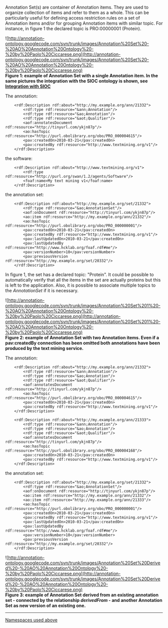 Annotation Set(s) are container of Annotation items. They are used to organize collection of items and refer to them as a whole. This can be particularly useful for defining access restriction rules on a set of Annotation items and/or for grouping Annotation items with similar topic. For instance, in figure 1 the declared topic is PRO:00000001 (Protein).

![http://annotation-ontology.googlecode.com/svn/trunk/images/Annotation%20Set%20-%20AO%20Annotation%20Ontology%20-%20by%20Paolo%20Ciccarese.png](http://annotation-ontology.googlecode.com/svn/trunk/images/Annotation%20Set%20-%20AO%20Annotation%20Ontology%20-%20by%20Paolo%20Ciccarese.png)<br />
<b>Figure 1: example of Annotation Set with a single Annotation item. In the same pictures the integration with the SIOC ontology is shown, see <a href='IntegrationWithSIOC.md'>Integration with SIOC</a></b>

The annotation:

```
    <rdf:Description rdf:about="http://my.example.org/ann/21332">
        <rdf:type rdf:resource="&ann;Annotation"/>
        <rdf:type rdf:resource="&ao;Annotation"/>
        <rdf:type rdf:resource="&aot;Qualifier"/>
        <aof:annotatesDocument rdf:resource="http://tinyurl.com/ykjn87p"/>
        <ao:hasTopic rdf:resource="http://purl.obolibrary.org/obo/PRO_000004615"/>
        <pav:createdOn>2010-03-21</pav:createdOn>
        <pav:createdBy rdf:resource="http://www.textmining.org/v1"/>
    </rdf:Description> 
```

the software:

```
    <rdf:Description rdf:about="http://www.textmining.org/v1">
        <rdf:type rdf:resource="http://purl.org/swan/1.2/agents/Software"/>
        <foaf:name>My text mining v1</foaf:name>
    </rdf:Description> 
```

the annotation set:

```
    <rdf:Description rdf:about="http://my.example.org/set/21332">
        <rdf:type rdf:resource="&ao;AnnotationSet"/>
        <aof:onDocument rdf:resource="http://tinyurl.com/ykjn87p"/>
        <ao:item rdf:resource="http://my.example.org/ann/21332"/>
        <ao:hasTopic rdf:resource="http://purl.obolibrary.org/obo/PRO_000000001"/>
        <pav:createdOn>2010-03-21</pav:createdOn>
        <pav:createdBy rdf:resource="http://www.textmining.org/v1"/>
        <pav:lastUpdatedOn>2010-03-21</pav:createdOn>
        <pav:lastUpdatedBy rdf:resource="http://www.hcklab.org/foaf.rdf#me"/>
        <pav:versionNumber>10</pav:versionNumber>
        <pav:previousVersion rdf:resource="http://my.example.org/set/20332"/>
    </rdf:Description> 
```

In figure 1, the set has a declared topic: "Protein". It could be possible to automatically verify that all the items in the set are actually proteins but this is left to the application. Also, it is possible to associate multiple topics to the _AnnotationSet_ if it is necessary.

![http://annotation-ontology.googlecode.com/svn/trunk/images/Annotation%20Set%201%20-%20AO%20Annotation%20Ontology%20-%20by%20Paolo%20Ciccarese.png](http://annotation-ontology.googlecode.com/svn/trunk/images/Annotation%20Set%201%20-%20AO%20Annotation%20Ontology%20-%20by%20Paolo%20Ciccarese.png)<br />
<b>Figure 2: example of Annotation Set with two Annotation items. Even if a pav:createdBy connection has been omitted both annotations have been produced by the text mining service.</b>

The annotation:

```
    <rdf:Description rdf:about="http://my.example.org/ann/21332">
        <rdf:type rdf:resource="&ann;Annotation"/>
        <rdf:type rdf:resource="&ao;Annotation"/>
        <rdf:type rdf:resource="&aot;Qualifier"/>
        <aof:annotatesDocument rdf:resource="http://tinyurl.com/ykjn87p"/>
        <ao:hasTopic rdf:resource="http://purl.obolibrary.org/obo/PRO_000004615"/>
        <pav:createdOn>2010-03-21</pav:createdOn>
        <pav:createdBy rdf:resource="http://www.textmining.org/v1"/>
    </rdf:Description> 

    <rdf:Description rdf:about="http://my.example.org/ann/21333">
        <rdf:type rdf:resource="&ann;Annotation"/>
        <rdf:type rdf:resource="&ao;Annotation"/>
        <rdf:type rdf:resource="&aot;Qualifier"/>
        <aof:annotatesDocument rdf:resource="http://tinyurl.com/ykjn87p"/>
        <ao:hasTopic rdf:resource="http://purl.obolibrary.org/obo/PRO_000004168"/>
        <pav:createdOn>2010-03-21</pav:createdOn>
        <pav:createdBy rdf:resource="http://www.textmining.org/v1"/>
    </rdf:Description>
```

the annotation set:

```
    <rdf:Description rdf:about="http://my.example.org/set/21332">
        <rdf:type rdf:resource="&ao;AnnotationSet"/>
        <aof:onDocument rdf:resource="http://tinyurl.com/ykjn87p"/>
        <ao:item rdf:resource="http://my.example.org/ann/21332"/>
        <ao:item rdf:resource="http://my.example.org/ann/21333"/>
        <ao:hasTopic rdf:resource="http://purl.obolibrary.org/obo/PRO_000000001"/>
        <pav:createdOn>2010-03-21</pav:createdOn>
        <pav:createdBy rdf:resource="http://www.textmining.org/v1"/>
        <pav:lastUpdatedOn>2010-03-21</pav:createdOn>
        <pav:lastUpdatedBy rdf:resource="http://www.hcklab.org/foaf.rdf#me"/>
        <pav:versionNumber>10</pav:versionNumber>
        <pav:previousVersion rdf:resource="http://my.example.org/set/20332"/>
    </rdf:Description> 
```


![http://annotation-ontology.googlecode.com/svn/trunk/images/Annotation%20Set%20Derived%20-%20AO%20Annotation%20Ontology%20-%20by%20Paolo%20Ciccarese.png](http://annotation-ontology.googlecode.com/svn/trunk/images/Annotation%20Set%20Derived%20-%20AO%20Annotation%20Ontology%20-%20by%20Paolo%20Ciccarese.png)<br />
<b>Figure 3: example of Annotation Set derived from an existing annotation set - connected by the relationship <i>derivedFrom</i> - and another Annotation Set as new version of an existing one.</b>

---

[Namespaces used above](Namespaces.md)
